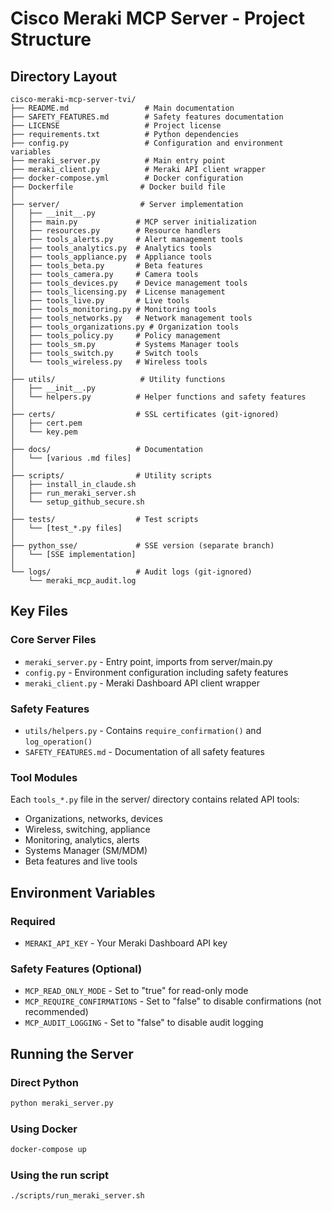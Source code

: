 # Cisco Meraki MCP Server - Project Structure

## Directory Layout

```
cisco-meraki-mcp-server-tvi/
├── README.md                 # Main documentation
├── SAFETY_FEATURES.md        # Safety features documentation
├── LICENSE                   # Project license
├── requirements.txt          # Python dependencies
├── config.py                 # Configuration and environment variables
├── meraki_server.py          # Main entry point
├── meraki_client.py          # Meraki API client wrapper
├── docker-compose.yml        # Docker configuration
├── Dockerfile               # Docker build file
│
├── server/                  # Server implementation
│   ├── __init__.py
│   ├── main.py             # MCP server initialization
│   ├── resources.py        # Resource handlers
│   ├── tools_alerts.py     # Alert management tools
│   ├── tools_analytics.py  # Analytics tools
│   ├── tools_appliance.py  # Appliance tools
│   ├── tools_beta.py       # Beta features
│   ├── tools_camera.py     # Camera tools
│   ├── tools_devices.py    # Device management tools
│   ├── tools_licensing.py  # License management
│   ├── tools_live.py       # Live tools
│   ├── tools_monitoring.py # Monitoring tools
│   ├── tools_networks.py   # Network management tools
│   ├── tools_organizations.py # Organization tools
│   ├── tools_policy.py     # Policy management
│   ├── tools_sm.py         # Systems Manager tools
│   ├── tools_switch.py     # Switch tools
│   └── tools_wireless.py   # Wireless tools
│
├── utils/                   # Utility functions
│   ├── __init__.py
│   └── helpers.py          # Helper functions and safety features
│
├── certs/                  # SSL certificates (git-ignored)
│   ├── cert.pem
│   └── key.pem
│
├── docs/                   # Documentation
│   └── [various .md files]
│
├── scripts/                # Utility scripts
│   ├── install_in_claude.sh
│   ├── run_meraki_server.sh
│   └── setup_github_secure.sh
│
├── tests/                  # Test scripts
│   └── [test_*.py files]
│
├── python_sse/             # SSE version (separate branch)
│   └── [SSE implementation]
│
└── logs/                   # Audit logs (git-ignored)
    └── meraki_mcp_audit.log
```

## Key Files

### Core Server Files
- `meraki_server.py` - Entry point, imports from server/main.py
- `config.py` - Environment configuration including safety features
- `meraki_client.py` - Meraki Dashboard API client wrapper

### Safety Features
- `utils/helpers.py` - Contains `require_confirmation()` and `log_operation()`
- `SAFETY_FEATURES.md` - Documentation of all safety features

### Tool Modules
Each `tools_*.py` file in the server/ directory contains related API tools:
- Organizations, networks, devices
- Wireless, switching, appliance
- Monitoring, analytics, alerts
- Systems Manager (SM/MDM)
- Beta features and live tools

## Environment Variables

### Required
- `MERAKI_API_KEY` - Your Meraki Dashboard API key

### Safety Features (Optional)
- `MCP_READ_ONLY_MODE` - Set to "true" for read-only mode
- `MCP_REQUIRE_CONFIRMATIONS` - Set to "false" to disable confirmations (not recommended)
- `MCP_AUDIT_LOGGING` - Set to "false" to disable audit logging

## Running the Server

### Direct Python
```bash
python meraki_server.py
```

### Using Docker
```bash
docker-compose up
```

### Using the run script
```bash
./scripts/run_meraki_server.sh
```